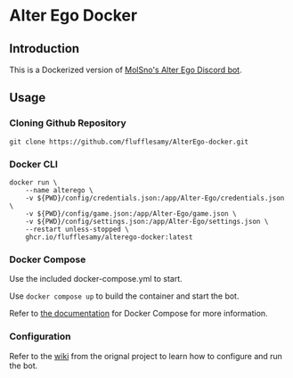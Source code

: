 # Alter Ego Docker

## Introduction
This is a Dockerized version of [MolSno's Alter Ego Discord bot](https://github.com/molsnoo/Alter-Ego).

## Usage
### Cloning Github Repository
```
git clone https://github.com/flufflesamy/AlterEgo-docker.git
```
### Docker CLI
```
docker run \
    --name alterego \
    -v ${PWD}/config/credentials.json:/app/Alter-Ego/credentials.json \
    -v ${PWD}/config/game.json:/app/Alter-Ego/game.json \
    -v ${PWD}/config/settings.json:/app/Alter-Ego/settings.json \
    --restart unless-stopped \
    ghcr.io/flufflesamy/alterego-docker:latest
```
### Docker Compose
Use the included docker-compose.yml to start.

Use `docker compose up` to build the container and start the bot.

Refer to [the documentation](https://docs.docker.com/compose/) for Docker Compose for more information.

### Configuration
Refer to the [wiki](https://github.com/MolSnoo/Alter-Ego/wiki) from the orignal project to learn how to configure and run the bot.
